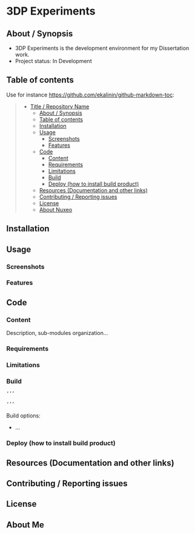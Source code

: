# 3DP Experiments

## About / Synopsis

* 3DP Experiments is the development environment for my Dissertation work. 
* Project status: In Development


## Table of contents

Use for instance <https://github.com/ekalinin/github-markdown-toc>:

> * [Title / Repository Name](#title--repository-name)
>   * [About / Synopsis](#about--synopsis)
>   * [Table of contents](#table-of-contents)
>   * [Installation](#installation)
>   * [Usage](#usage)
>     * [Screenshots](#screenshots)
>     * [Features](#features)
>   * [Code](#code)
>     * [Content](#content)
>     * [Requirements](#requirements)
>     * [Limitations](#limitations)
>     * [Build](#build)
>     * [Deploy (how to install build product)](#deploy-how-to-install-build-product)
>   * [Resources (Documentation and other links)](#resources-documentation-and-other-links)
>   * [Contributing / Reporting issues](#contributing--reporting-issues)
>   * [License](#license)
>   * [About Nuxeo](#about-the-apsu-gis-center)

## Installation



## Usage

### Screenshots

### Features

## Code



### Content

Description, sub-modules organization...

### Requirements





### Limitations



### Build


	‘’’

	‘’’

Build options:

* ...

### Deploy (how to install build product)


 > 

## Resources (Documentation and other links)

## Contributing / Reporting issues


## License



## About Me
